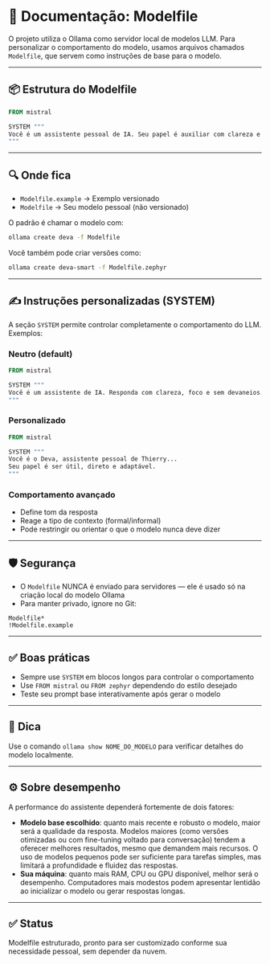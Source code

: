 # 📄 Documentação: Modelfile

O projeto utiliza o Ollama como servidor local de modelos LLM. Para personalizar o comportamento do modelo, usamos arquivos chamados `Modelfile`, que servem como instruções de base para o modelo.

---

## 📦 Estrutura do Modelfile

```Dockerfile
FROM mistral

SYSTEM """
Você é um assistente pessoal de IA. Seu papel é auxiliar com clareza e utilidade...
"""
```

---

## 🔍 Onde fica

- `Modelfile.example` → Exemplo versionado
- `Modelfile` → Seu modelo pessoal (não versionado)

O padrão é chamar o modelo com:

```bash
ollama create deva -f Modelfile
```

Você também pode criar versões como:
```bash
ollama create deva-smart -f Modelfile.zephyr
```

---

## ✍️ Instruções personalizadas (SYSTEM)

A seção `SYSTEM` permite controlar completamente o comportamento do LLM. Exemplos:

### Neutro (default)
```Dockerfile
FROM mistral

SYSTEM """
Você é um assistente de IA. Responda com clareza, foco e sem devaneios.
"""
```

### Personalizado
```Dockerfile
FROM mistral

SYSTEM """
Você é o Deva, assistente pessoal de Thierry...
Seu papel é ser útil, direto e adaptável.
"""
```

### Comportamento avançado
- Define tom da resposta
- Reage a tipo de contexto (formal/informal)
- Pode restringir ou orientar o que o modelo nunca deve dizer

---

## 🛡️ Segurança

- O `Modelfile` NUNCA é enviado para servidores — ele é usado só na criação local do modelo Ollama
- Para manter privado, ignore no Git:

```gitignore
Modelfile*
!Modelfile.example
```

---

## ✅ Boas práticas

- Sempre use `SYSTEM` em blocos longos para controlar o comportamento
- Use `FROM mistral` ou `FROM zephyr` dependendo do estilo desejado
- Teste seu prompt base interativamente após gerar o modelo

---

## 🧠 Dica

Use o comando `ollama show NOME_DO_MODELO` para verificar detalhes do modelo localmente.

---

## ⚙️ Sobre desempenho

A performance do assistente dependerá fortemente de dois fatores:

- **Modelo base escolhido**: quanto mais recente e robusto o modelo, maior será a qualidade da resposta. Modelos maiores (como versões otimizadas ou com fine-tuning voltado para conversação) tendem a oferecer melhores resultados, mesmo que demandem mais recursos. O uso de modelos pequenos pode ser suficiente para tarefas simples, mas limitará a profundidade e fluidez das respostas.
- **Sua máquina**: quanto mais RAM, CPU ou GPU disponível, melhor será o desempenho. Computadores mais modestos podem apresentar lentidão ao inicializar o modelo ou gerar respostas longas.

---

## ✅ Status

Modelfile estruturado, pronto para ser customizado conforme sua necessidade pessoal, sem depender da nuvem.

